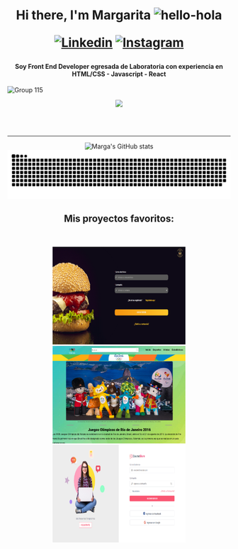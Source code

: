 <h1 align="center">Hi there, I'm Margarita <img alt="hello-hola" width="70px" src="https://user-images.githubusercontent.com/78278982/138802904-928b5417-bfbb-47c4-86ab-12b05c5b784e.gif"/>

[![Linkedin](https://img.shields.io/badge/Instagram-E4405F?style=for-the-badge&logo=instagram&logoColor=white)](https://www.instagram.com/margazm/) [![Instagram](https://img.shields.io/badge/LinkedIn-0077B5?style=for-the-badge&logo=linkedin&logoColor=white)](https://www.linkedin.com/in/margazm/) </h1>


<h4 align="center"> Soy Front End Developer egresada de Laboratoria con experiencia en HTML/CSS - Javascript - React </h4>


![Group 115](https://user-images.githubusercontent.com/78278982/139191929-47388079-911e-4ff4-81ef-92b49708e624.png)

<div align="center">
  
 ![](https://komarev.com/ghpvc/?username=your-github-margaZM&color=76BCD2)
  
<br />
<br />

---

![Marga's GitHub stats](https://github-readme-streak-stats.herokuapp.com/?user=margazm)
![snake](https://raw.githubusercontent.com/margaZM/margaZM/386cac36b1b62c559407128cd242f9bbc94adf77/snake.svg)
  
<h2 align="center"> Mis proyectos favoritos: </h2>
<br />
<br />
  
 <div align="center">
   
   <a href="https://margazm.github.io/LIM015-burger-queen/src/">
    <img alt="burger-quen-project" width="300px" height="220px" src="https://github.com/margaZM/margaZM/blob/main/burgerq.png?raw=true" />
   </a>


   <a href="https://margazm.github.io/LIM015-data-lovers/src/">
    <img alt="datalovers-projects" width="300px" height="220px" src="https://github.com/margaZM/margaZM/blob/main/datalovers.png?raw=true" />
   </a>

   
   <a href="https://margazm.github.io/LIM015-social-network/src/">
    <img alt="courshare-project" width="300px" height="220px" src="https://github.com/margaZM/margaZM/blob/main/courshare.png?raw=true" />
   </a>
   
 </div>

</div>
<!--
### Connect with me: 

[<img align="left" alt="margazm | LinkedIn" width="22px" src="https://cdn.jsdelivr.net/npm/simple-icons@v3/icons/linkedin.svg" />][linkedin]
[<img align="left" alt="margazm | Instagram" width="22px" src="https://cdn.jsdelivr.net/npm/simple-icons@v3/icons/instagram.svg" />][instagram]


[linkedin]: https://linkedin.com/in/margazm
[instagram]: https://instagram.com/margazm
-->

